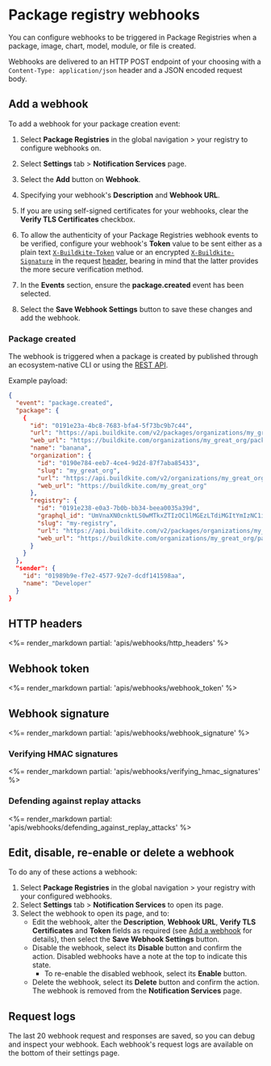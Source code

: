 # Package registry webhooks

You can configure webhooks to be triggered in Package Registries when a package, image, chart, model, module, or file is created.

Webhooks are delivered to an HTTP POST endpoint of your choosing with a `Content-Type: application/json` header and a JSON encoded request body.

## Add a webhook

To add a webhook for your package creation event:

1. Select **Package Registries** in the global navigation > your registry to configure webhooks on.

1. Select **Settings** tab > **Notification Services** page.

1. Select the **Add** button on **Webhook**.

1. Specifying your webhook's **Description** and **Webhook URL**.

1. If you are using self-signed certificates for your webhooks, clear the **Verify TLS Certificates** checkbox.

1. To allow the authenticity of your Package Registries webhook events to be verified, configure your webhook's **Token** value to be sent either as a plain text [`X-Buildkite-Token`](#webhook-token) value or an encrypted [`X-Buildkite-Signature`](#webhook-signature) in the request [header](#http-headers), bearing in mind that the latter provides the more secure verification method.

1. In the **Events** section, ensure the **package.created** event has been selected.

1. Select the **Save Webhook Settings** button to save these changes and add the webhook.

### Package created

The webhook is triggered when a package is created by published through an ecosystem-native CLI or using the [REST API](/docs/apis/rest-api/package_registries/packages).

Example payload:

```json
{
  "event": "package.created",
  "package": {
    {
      "id": "0191e23a-4bc8-7683-bfa4-5f73bc9b7c44",
      "url": "https://api.buildkite.com/v2/packages/organizations/my_great_org/registries/my-registry/packages/0191e23a-4bc8-7683-bfa4-5f73bc9b7c44",
      "web_url": "https://buildkite.com/organizations/my_great_org/packages/registries/my-registry/packages/0191e23a-4bc8-7683-bfa4-5f73bc9b7c44",
      "name": "banana",
      "organization": {
        "id": "0190e784-eeb7-4ce4-9d2d-87f7aba85433",
        "slug": "my_great_org",
        "url": "https://api.buildkite.com/v2/organizations/my_great_org",
        "web_url": "https://buildkite.com/my_great_org"
      },
      "registry": {
        "id": "0191e238-e0a3-7b0b-bb34-beea0035a39d",
        "graphql_id": "UmVnaXN0cnktLS0wMTkxZTIzOC1lMGEzLTdiMGItYmIzNC1iZWVhMDAzNWEzOWQ=",
        "slug": "my-registry",
        "url": "https://api.buildkite.com/v2/packages/organizations/my_great_org/registries/my-registry",
        "web_url": "https://buildkite.com/organizations/my_great_org/packages/registries/my-registry"
      }
    }
  },
  "sender": {
    "id": "01989b9e-f7e2-4577-92e7-dcdf141598aa",
    "name": "Developer"
  }
}
```

## HTTP headers

<%= render_markdown partial: 'apis/webhooks/http_headers' %>

## Webhook token

<%= render_markdown partial: 'apis/webhooks/webhook_token' %>

## Webhook signature

<%= render_markdown partial: 'apis/webhooks/webhook_signature' %>

### Verifying HMAC signatures

<%= render_markdown partial: 'apis/webhooks/verifying_hmac_signatures' %>

### Defending against replay attacks

<%= render_markdown partial: 'apis/webhooks/defending_against_replay_attacks' %>

## Edit, disable, re-enable or delete a webhook

To do any of these actions a webhook:

1. Select **Package Registries** in the global navigation > your registry with your configured webhooks.
1. Select **Settings** tab > **Notification Services** to open its page.
1. Select the webhook to open its page, and to:
    * Edit the webhook, alter the **Description**, **Webhook URL**, **Verify TLS Certificates** and **Token** fields as required (see [Add a webhook](#add-a-webhook) for details), then select the **Save Webhook Settings** button.
    * Disable the webhook, select its **Disable** button and confirm the action. Disabled webhooks have a note at the top to indicate this state.
        - To re-enable the disabled webhook, select its **Enable** button.
    * Delete the webhook, select its **Delete** button and confirm the action. The webhook is removed from the **Notification Services** page.

## Request logs

The last 20 webhook request and responses are saved, so you can debug and inspect your webhook. Each webhook's request logs are available on the bottom of their settings page.
